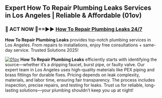 ## Expert How To Repair Plumbing Leaks Services in Los Angeles | Reliable & Affordable (01ov)  

<h3>🚿 ACT NOW 🌟==►► <a href="https://tinyurl.com/2ne6vx2x" rel="nofollow">How To Repair Plumbing Leaks 24/7</a></h3>

**How To Repair Plumbing Leaks** provides top-notch plumbing services in Los Angeles. From repairs to installations, enjoy free consultations + same-day service. Trusted Solutions 2025!

[![01ov](https://i.imgur.com/4PFF4AK.jpeg)](https://tinyurl.com/2ne6vx2x)
**How To Repair Plumbing Leaks** efficiently starts with identifying the source—whether it’s a dripping faucet, burst pipe, or faulty valve. Our expert team in Los Angeles uses high-quality materials like PEX piping and brass fittings for durable fixes. Pricing depends on leak complexity, materials, and labor time, ensuring fair transparency. The process includes inspection, precise repairs, and testing for leaks. Trust us for reliable, long-lasting solutions—your plumbing shouldn’t keep you up at night!